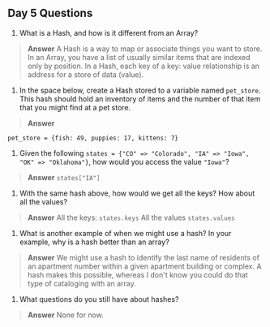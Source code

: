 ## Day 5 Questions

1. What is a Hash, and how is it different from an Array?

> **Answer**
   A Hash is a way to map or associate things you want to store. In an Array, you have a list of usually similar items that are indexed only by position. In a Hash, each key of a key: value relationship is an address for a store of data (value).

1. In the space below, create a Hash stored to a variable named `pet_store`.  This hash should hold an inventory of items and the number of that item that you might find at a pet store.

> **Answer**
   ```
   pet_store = {fish: 49, puppies: 17, kittens: 7}
   ```

1. Given the following `states = {"CO" => "Colorado", "IA" => "Iowa", "OK" => "Oklahoma"}`, how would you access the value `"Iowa"`?

> **Answer**
   `states["IA"]`

1. With the same hash above, how would we get all the keys?  How about all the values?

> **Answer**
    All the keys: `states.keys`    All the values `states.values`

1. What is another example of when we might use a hash?  In your example, why is a hash better than an array?

> **Answer**
   We might use a hash to identify the last name of residents of an apartment number within a given apartment building or complex. A hash makes this possible, whereas I don't know you could do that type of cataloging with an array.

1. What questions do you still have about hashes?

> **Answer**
   None for now.
